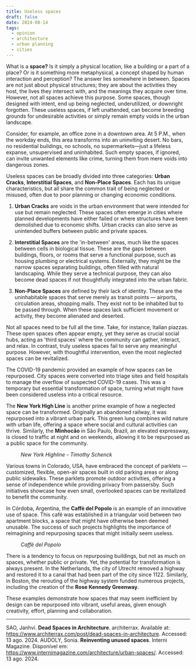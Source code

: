 ```yaml
---
title: Useless spaces
draft: false
date: 2024-08-14
tags:
  - opinion
  - architecture
  - urban planning
  - cities
---
```


What is a **space?** Is it simply a physical location, like a building or a part of a place? Or is it something more metaphysical, a concept shaped by human interaction and perception? The answer lies somewhere in between. Spaces are not just about physical structures; they are about the activities they host, the lives they intersect with, and the meanings they acquire over time. However, not all spaces achieve this purpose. Some spaces, though designed with intent, end up being neglected, underutilized, or downright forgotten. These useless spaces, if left unattended, can become breeding grounds for undesirable activities or simply remain empty voids in the urban landscape.

Consider, for example, an office zone in a downtown area. At 5 P.M., when the workday ends, this area transforms into an uninviting desert. No bars, no residential buildings, no schools, no supermarkets—just a lifeless expanse, unsupervised and uninhabited. Such empty spaces, if ignored, can invite unwanted elements like crime, turning them from mere voids into dangerous zones.

Useless spaces can be broadly divided into three categories: **Urban Cracks**, **Interstitial Spaces**, and **Non-Place Spaces**. Each has its unique characteristics, but all share the common trait of being neglected or misused, often due to poor planning or changing economic conditions.

1. **Urban Cracks** are voids in the urban environment that were intended for use but remain neglected. These spaces often emerge in cities where planned developments have either failed or where structures have been demolished due to economic shifts. Urban cracks can also serve as unintended buffers between public and private spaces.

2. **Interstitial Spaces** are the 'in-between' areas, much like the spaces between cells in biological tissue. These are the gaps between buildings, floors, or rooms that serve a functional purpose, such as housing plumbing or electrical systems. Externally, they might be the narrow spaces separating buildings, often filled with natural landscaping. While they serve a technical purpose, they can also become dead spaces if not thoughtfully integrated into the urban fabric.

3. **Non-Place Spaces** are defined by their lack of identity. These are the uninhabitable spaces that serve merely as transit points — airports, circulation areas, shopping malls. They exist not to be inhabited but to be passed through. When these spaces lack sufficient movement or activity, they become alienated and deserted.

Not all spaces need to be full all the time. Take, for instance, Italian piazzas. These open spaces often appear empty, yet they serve as crucial social hubs, acting as 'third spaces' where the community can gather, interact, and relax. In contrast, truly useless spaces fail to serve any meaningful purpose. However, with thoughtful intervention, even the most neglected spaces can be revitalized.

The COVID-19 pandemic provided an example of how spaces can be repurposed. City spaces were converted into triage sites and field hospitals to manage the overflow of suspected COVID-19 cases. This was a temporary but essential transformation of space, turning what might have been considered useless into a critical resource.

The **New York High Line** is another prime example of how a neglected space can be transformed. Originally an abandoned railway, it was repurposed into a vibrant urban park. This green lung combines wild nature with urban life, offering a space where social and cultural activities can thrive. Similarly, the **Minhocão** in São Paulo, Brazil, an elevated expressway, is closed to traffic at night and on weekends, allowing it to be repurposed as a public space for the community.

<figure>
    <img src="https://arquitecturaviva.com/assets/uploads/obras/45017/av_medium__av_66215.webp?h=be623b46"
         alt=""><figcaption><i>New York Highline - Timothy Schenck</i></figcaption>
</figure>

Various towns in Colorado, USA, have embraced the concept of parklets — customized, flexible, open-air spaces built in old parking areas or along public sidewalks. These parklets promote outdoor activities, offering a sense of independence while providing privacy from passersby. Such initiatives showcase how even small, overlooked spaces can be revitalized to benefit the community.

In Córdoba, Argentina, the **Caffè del Popolo** is an example of an innovative use of space. This café was established in a triangular void between two apartment blocks, a space that might have otherwise been deemed unusable. The success of such projects highlights the importance of reimagining and repurposing spaces that might initially seem useless.

<figure>
    <img src="https://images.adsttc.com/media/images/6222/81da/faa1/4701/66cd/9f83/large_jpg/image1-ok.jpg?1646428668"
         alt=""><figcaption><i>Caffè del Popolo</i></figcaption>
</figure>

There is a tendency to focus on repurposing buildings, but not as much on spaces, whether public or private. Yet, the potential for transformation is always present. In the Netherlands, the city of Utrecht removed a highway and restored it to a canal that had been part of the city since 1122. Similarly, in Boston, the rerouting of the highway system funded numerous projects, including the creation of the **Rose Kennedy Greenway**.
<br>

These examples demonstrate how spaces that may seem inefficient by design can be repurposed into vibrant, useful areas, given enough creativity, effort, planning and collaboration.

***

SAO, Janhvi. **Dead Spaces in Architecture**. architerrax. Available at: <https://www.architerrax.com/post/dead-spaces-in-architecture>. Accessed: 13 ago. 2024.
AUDOLY, Sonia. **Reinventing unused spaces**. Interni Magazine. Disponível em: <https://www.internimagazine.com/architecture/urban-spaces/>. Accessed: 13 ago. 2024.
